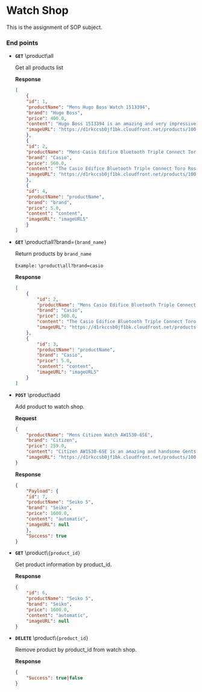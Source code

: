 # Watch Shop

This is the assignment of SOP subject.

### End points
- **`GET`** \product\all

    Get all products list
   
    **Response**
    ```json
    [
        {
        "id": 1,
        "productName": "Mens Hugo Boss Watch 1513394",
        "brand": "Hugo Boss",
        "price": 400.0,
        "content": "Hugo Boss 1513394 is an amazing and very impressive Gents watch. Material of the case is Stainless Steel while the dial colour is White. In regards to the water resistance, the watch has got a resistancy up to 50 metres. It means it can be submerged in water for periods, so can be used for swimming and fishing. It is not reccomended for high impact water sports. We ship it with an original box and a guarantee from the manufacturer.",
        "imageURL": "https://d1rkccsb0jf1bk.cloudfront.net/products/100029622/main/large/1513394.jpg"
        },
        {
        "id": 2,
        "productName": "Mens Casio Edifice Bluetooth Triple Connect Toro Rosso Special Edition Alarm Chronograph Watch EQB-800TR-1AER",
        "brand": "Casio",
        "price": 560.0,
        "content": "The Casio Edifice Bluetooth Triple Connect Toro Rosso Special Edition EQB-800TR-1AER is an amazing and attractive Gents watch. The latest iteration of Casio's Edifice family includes their new Triple Connect system, linking to radio time signals, GPS and Bluetooth to ensure your watch is constantly accurate, and display the time in over 300 city time zones around the world. ",
        "imageURL": "https://d1rkccsb0jf1bk.cloudfront.net/products/100014542/main/large/eqb-800tr-1aer-1500993057-2485.jpg"
        },
        {
        "id": 4,
        "productName": "productName",
        "brand": "brand",
        "price": 5.0,
        "content": "content",
        "imageURL": "imageURL5"
        }
    ]
    ```
 - **`GET`** \product\all?brand=`{brand_name}`
    
    Return products by `brand_name`
    
    `Example:`  `\product\all?brand=casio`

    **Response**

    ```json
    [
        {
            "id": 2,
            "productName": "Mens Casio Edifice Bluetooth Triple Connect Toro Rosso Special Edition Alarm Chronograph Watch EQB-800TR-1AER",
            "brand": "Casio",
            "price": 560.0,
            "content": "The Casio Edifice Bluetooth Triple Connect Toro Rosso Special Edition EQB-800TR-1AER is an amazing and attractive Gents watch. The latest iteration of Casio's Edifice family includes their new Triple Connect system, linking to radio time signals, GPS and Bluetooth to ensure your watch is constantly accurate, and display the time in over 300 city time zones around the world. ",
            "imageURL": "https://d1rkccsb0jf1bk.cloudfront.net/products/100014542/main/large/eqb-800tr-1aer-1500993057-2485.jpg"
        },
        {
            "id": 3,
            "productName": "productName",
            "brand": "Casio",
            "price": 5.0,
            "content": "content",
            "imageURL": "imageURL5"
        }
    ]
    ```
  
 - **`POST`** \product\add
    
    Add product to watch shop.
    
    **Request**
    ```json
    {
        "productName": "Mens Citizen Watch AW1530-65E",
        "brand": "Citizen",
        "price": 259.0,
        "content": "Citizen AW1530-65E is an amazing and handsome Gents watch.",
        "imageURL": "https://d1rkccsb0jf1bk.cloudfront.net/products/100002337/main/large/aw1530-65e_bracelet_high_res-1467210908-6942.jpg"
    }
    ```
   
   **Response**
    ```json
    {
        "Payload": {
        "id": 7,
        "productName": "Seiko 5",
        "brand": "Seiko",
        "price": 1600.0,
        "content": "automatic",
        "imageURL": null
        },
        "Success": true
    }
    ```
 - **`GET`** \product\\`{product_id}`
 
   Get product information by product_id.

   **Response**
    ```json
    {
        "id": 6,
        "productName": "Seiko 5",
        "brand": "Seiko",
        "price": 1600.0,
        "content": "automatic",
        "imageURL": null
    }
    ```

 - **`DELETE`** \product\\`{product_id}`
   
   Remove product by product_id from watch shop.
   
   **Response**
   ```json
   {
       "Success": true|false
   }
   ```
   